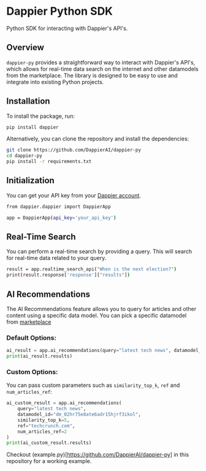 # Dappier Python SDK

Python SDK for interacting with Dappier's API's.

## Overview

`dappier-py` provides a straightforward way to interact with Dappier's API's, which allows for real-time data search on the internet and other datamodels from the marketplace. The library is designed to be easy to use and integrate into existing Python projects.

## Installation

To install the package, run:

```bash
pip install dappier

```

Alternatively, you can clone the repository and install the dependencies:

```bash
git clone https://github.com/DappierAI/dappier-py
cd dappier-py
pip install -r requirements.txt
```

## Initialization

You can get your API key from your [Dappier account](https://platform.dappier.com).

```bash
from dappier.dappier import DappierApp

app = DappierApp(api_key='your_api_key')

```
## Real-Time Search

You can perform a real-time search by providing a query. This will search for real-time data related to your query.

```bash
result = app.realtime_search_api("When is the next election?")
print(result.response['response']["results"])

```

## AI Recommendations
The AI Recommendations feature allows you to query for articles and other content using a specific data model. 
You can pick a specific datamodel from [marketplace](https://marketplace.dappier.com/) 

### Default Options:

```python
ai_result = app.ai_recommendations(query="latest tech news", datamodel_id="dm_02hr75e8ate6adr15hjrf3ikol")
print(ai_result.results)
```

### Custom Options:
You can pass custom parameters such as `similarity_top_k`, `ref` and `num_articles_ref`:

```python
ai_custom_result = app.ai_recommendations(
    query="latest tech news", 
    datamodel_id="dm_02hr75e8ate6adr15hjrf3ikol", 
    similarity_top_k=5, 
    ref="techcrunch.com", 
    num_articles_ref=2
)
print(ai_custom_result.results)

```

Checkout (example.py)[https://github.com/DappierAI/dappier-py] in this repository for a working example.